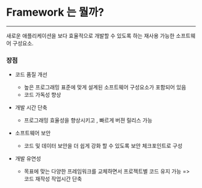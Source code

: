 # Framework 는 뭘까?
----

새로운 애플리케이션을 보다 효율적으로 개발할 수 있도록 하는 재사용 가능한 소프트웨어 구성요소.

### 장점
* 코드 품질 개선
	* 높은 프로그래밍 표준에 맞게 설계된 소프트웨어 구성요소가 포함되어 있음
	* 코드 가독성 향상 

* 개발 시간 단축 
	* 프로그래밍 효율성을 향상시키고 , 빠르게 버젼 릴리스 가능

* 소프트웨어 보안
	* 코드 및 데이터 보안을 더 쉽게 강화 할 수 있도록  보안 체크포인트로 구성

* 개발 유연성
	* 목표에 맞는 다양한 프레임워크를 교체하면서 프로젝트별 코드 유지 가능 => 코드 재작성 작업시간 단축

